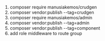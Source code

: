 1. composer require manusiakemos/crudgen
 2. composer vendor:publish --tag=crudgen
 3. composer require manusiakemos/admin
 4. composer vendor:publish --tag=admin
 5. composer vendor:publish --tag=component
 6. add role middleware to route group

